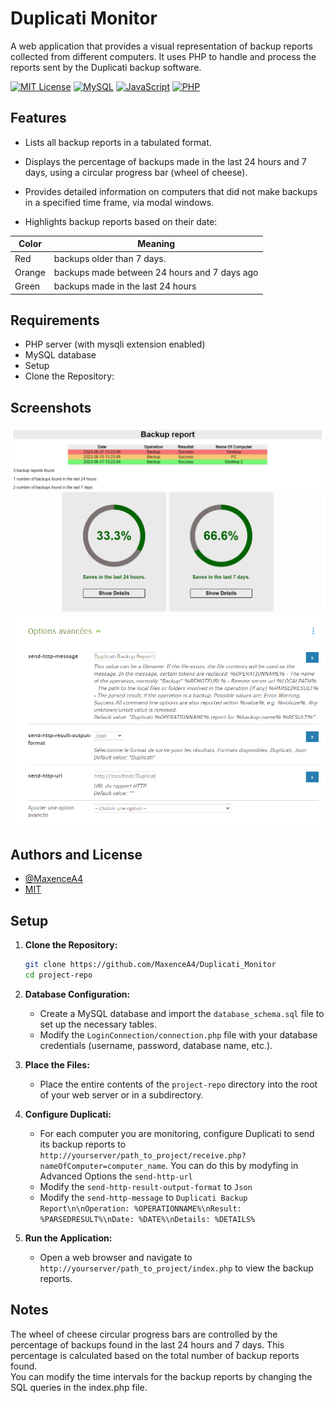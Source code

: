 # Duplicati Monitor
A web application that provides a visual representation of backup reports collected from different computers. It uses PHP to handle and process the reports sent by the Duplicati backup software.

[![MIT License](https://img.shields.io/badge/License-MIT-green.svg)](https://github.com/MaxenceA4/Duplicati_Monitor/blob/master/LICENSE)
[![MySQL](https://img.shields.io/badge/mysql-%2300f.svg?style=for-the-badge&logo=mysql&logoColor=white)](https://www.mysql.com/)
[![JavaScript](https://img.shields.io/badge/javascript-%23323330.svg?style=for-the-badge&logo=javascript&logoColor=%23F7DF1E)](https://developer.mozilla.org/en/docs/Web/JavaScript)
[![PHP](https://img.shields.io/badge/php-%23777BB4.svg?style=for-the-badge&logo=php&logoColor=white)](https://www.php.net/manual/en/intro-whatis.php)

## Features

- Lists all backup reports in a tabulated format.
- Displays the percentage of backups made in the last 24 hours and 7 days, using a circular progress bar (wheel of cheese).
- Provides detailed information on computers that did not make backups in a specified time frame, via modal windows.

- Highlights backup reports based on their date:
  
| Color             | Meaning                                                                |
| ----------------- | ------------------------------------------------------------------ |
| Red | backups older than 7 days. |
| Orange | backups made between 24 hours and 7 days ago |
| Green | backups made in the last 24 hours|




## Requirements
- PHP server (with mysqli extension enabled)
- MySQL database
- Setup
- Clone the Repository:
## Screenshots

![Screen of website](Screen.png?raw=true)
![Screen of duplicati settings](image.png?raw=true)


## Authors and License

- [@MaxenceA4](https://www.github.com/MaxenceA4)
- [MIT](https://choosealicense.com/licenses/mit/)
## Setup

1. **Clone the Repository:**
   ```sh
   git clone https://github.com/MaxenceA4/Duplicati_Monitor
   cd project-repo
   ```
   
2. **Database Configuration:**
   - Create a MySQL database and import the `database_schema.sql` file to set up the necessary tables.
   - Modify the `LoginConnection/connection.php` file with your database credentials (username, password, database name, etc.).

3. **Place the Files:**
   - Place the entire contents of the `project-repo` directory into the root of your web server or in a subdirectory.

4. **Configure Duplicati:**
   - For each computer you are monitoring, configure Duplicati to send its backup reports to `http://yourserver/path_to_project/receive.php?nameOfComputer=computer_name`. You can do this by modyfing in Advanced Options the `send-http-url`
   - Modify the `send-http-result-output-format` to `Json`
   - Modify the `send-http-message` to `Duplicati Backup Report\n\nOperation: %OPERATIONNAME%\nResult: %PARSEDRESULT%\nDate: %DATE%\nDetails: %DETAILS%`

5. **Run the Application:**
   - Open a web browser and navigate to `http://yourserver/path_to_project/index.php` to view the backup reports.

## Notes
The wheel of cheese circular progress bars are controlled by the percentage of backups found in the last 24 hours and 7 days. This percentage is calculated based on the total number of backup reports found. <br>
You can modify the time intervals for the backup reports by changing the SQL queries in the index.php file.
